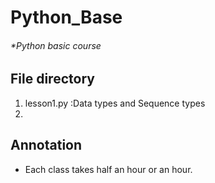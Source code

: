 # Python_Base

###### *Python basic course

## File directory

1. lesson1.py :Data types and Sequence types
2. 

## Annotation

- Each class takes half an hour or an hour.
